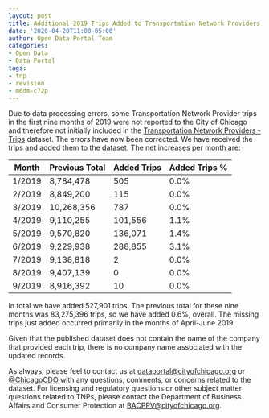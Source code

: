 ```yaml
---
layout: post
title: Additional 2019 Trips Added to Transportation Network Providers - Trips Dataset
date: '2020-04-28T11:00-05:00'
author: Open Data Portal Team
categories:
- Open Data
- Data Portal
tags:
- tnp
- revision
- m6dm-c72p
---
```

Due to data processing errors, some Transportation Network Provider trips in the first nine months of 2019 were not reported to the City of Chicago and therefore not initially included in the [Transportation Network Providers - Trips](https://data.cityofchicago.org/d/m6dm-c72p) dataset. The errors have now been corrected. We have received the trips and added them to the dataset. The net increases per month are:

|Month|Previous Total|Added Trips|Added Trips %|
|-----|--------------|-----------|-------------|
|1/2019|8,784,478|505|0.0%|
|2/2019|8,849,200|115|0.0%|
|3/2019|10,268,356|787|0.0%|
|4/2019|9,110,255|101,556|1.1%|
|5/2019|9,570,820|136,071|1.4%|
|6/2019|9,229,938|288,855|3.1%|
|7/2019|9,138,818|2|0.0%
|8/2019|9,407,139|0|0.0%|
|9/2019|8,916,392|10|0.0%|

In total we have added 527,901 trips. The previous total for these nine months was 83,275,396 trips, so we have added 0.6%, overall. The missing trips just added occurred primarily in the months of April-June 2019.

Given that the published dataset does not contain the name of the company that provided each trip, there is no company name associated with the updated records. 

As always, please feel to contact us at [dataportal@cityofchicago.org](mailto:dataportal@cityofchicago.org) or [@ChicagoCDO](https://twitter.com/ChicagoCDO) with any questions, comments, or concerns related to the dataset. For licensing and regulatory questions or other subject matter questions related to TNPs, please contact the Department of Business Affairs and Consumer Protection at [BACPPV@cityofchicago.org](mailto:BACPPV@cityofchicago.org).
